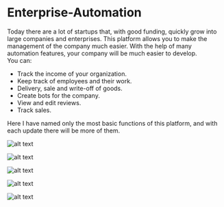 # Enterprise-Automation
Today there are a lot of startups that, with good funding, quickly grow into large companies and enterprises. This platform allows you to make the management of the company much easier. With the help of many automation features, your company will be much easier to develop.<br />
You can:
<ul>
  <li />Track the income of your organization.<br />
  <li />Keep track of employees and their work.<br />
  <li />Delivery, sale and write-off of goods.<br />
  <li />Create bots for the company.<br />
  <li />View and edit reviews.<br />
  <li />Track sales.<br />
 </ul>
 
 Here I have named only the most basic functions of this platform, and with each update there will be more of them.
 
 ![alt text](https://sun9-42.userapi.com/impg/JkK7RQIjQWzq8DXRSW3gNd4CmfQ3yeD8BhqILQ/cgj3TcUcaAU.jpg?size=1919x937&quality=95&sign=65322b4051f7eeb0df461b17116eaeca&type=album)
 
 ![alt text](https://sun9-73.userapi.com/impg/M_YSCNIpF7Tcl0Qy-8DgAN5tvNmwmWQEYuws0Q/-_w_dRipUzg.jpg?size=1919x936&quality=95&sign=29f4024dc04ab980a07501eec323f3cb&type=album)
 
 ![alt text](https://sun9-22.userapi.com/impg/r_fSWksAinkVq6DwLYI9c1vB2ZN410FsDe38bw/bWr8aEE58Rg.jpg?size=1919x937&quality=95&sign=1974bb1d83a38b0fae8d57ed30ab0b12&type=album)
 
 ![alt text](https://sun9-7.userapi.com/impg/g3dKxf_jv8uqjPQwYfKTZnJTE-L8GdaMs3UWjA/N6_8ZpPFHBY.jpg?size=1919x936&quality=95&sign=1fafdc1dbb13ffabbeee3d13f8a00232&type=album)
 
  ![alt text](https://sun9-30.userapi.com/impg/NrgUBWVvfPYDTs7CpjnqSzfLq7nX5VkkPn3voQ/XcnZYczcqaY.jpg?size=1919x937&quality=95&sign=63151b5aece40b904509dae9466e9d9b&type=album)
